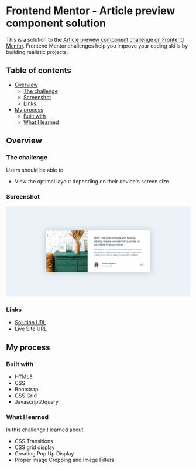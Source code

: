 # Frontend Mentor - Article preview component solution

This is a solution to the [Article preview component challenge on Frontend Mentor](https://www.frontendmentor.io/challenges/article-preview-component-dYBN_pYFT). Frontend Mentor challenges help you improve your coding skills by building realistic projects. 

## Table of contents

- [Overview](#overview)
  - [The challenge](#the-challenge)
  - [Screenshot](#screenshot)
  - [Links](#links)
- [My process](#my-process)
  - [Built with](#built-with)
  - [What I learned](#what-i-learned)

## Overview

### The challenge

Users should be able to:

- View the optimal layout depending on their device's screen size

### Screenshot

![](images/Screenshot.png)

### Links

- [Solution URL](https://github.com/mdajmalshadab/Front-End-Projects/tree/Practice-Projects/7-Article-Preview-Component-Master)
- [Live Site URL](https://mdajmalshadab.github.io/Front-End-Projects/7-Article-Preview-Component-Master/index.html)

## My process

### Built with

- HTML5
- CSS
- Bootstrap 
- CSS Grid
- Javascript/Jquery


### What I learned

In this challenge I learned about 

  - CSS Transitions 
  - CSS grid display 
  - Creating Pop Up Display
  - Proper Image Cropping and Image Filters
